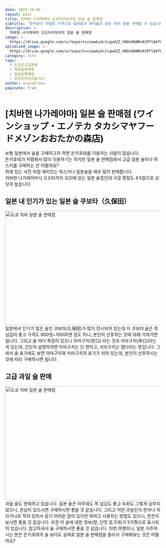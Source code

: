 ```yaml
---
date: 2023-10-06
layout: post
title: 치바현 나가레야마 오오타카모리의 일본 술 판매점
subtitle: '한국보다 저렴한 가격으로 일본술과 하이볼과 같은 여러 술을 구매할 수 있습니다.'
description: >-
  치바현 나가레야마 오오타카모리의 일본 술 판매점
image: >-
  https://drive.google.com/uc?export=view&id=1rgwd2Z_H90zHbNMv01PYl84f8WC5kNxl
optimized_image: >-
  https://drive.google.com/uc?export=view&id=1rgwd2Z_H90zHbNMv01PYl84f8WC5kNxl
category: life
tags:
  - 도쿄근교일본술
  - 칵테일판매점
  - 일본술판매점
  - 오오타카모리놀거리
author: mranderson
paginate: true
---
```

# [치바현 나가레야마] 일본 술 판매점 (ワインショップ・エノテカ タカシマヤフードメゾンおおたかの森店)
보통 일본에서 술을 구매하고자 하면 돈키호테를 이용하는 사람이 많습니다.  
돈키호테가 저렴해서 많이 이용하기는 하지만 일본 술 판매점에서 고급 일본 술이나 위스키를 구매하는 건 어떨까요?  
위에 있는 사진 처럼 재미있는 위스키나 일본술을 매우 많이 판매합니다.  
치바현 나가레야마시 오오타카의 모리에 있는 일본 술집인데 구글 평점도 4.5점으로 상당히 높습니다.  

## 일본 내 인기가 있는 일본 술 쿠보타（久保田）
<img src="https://drive.google.com/uc?export=view&id=16LyU9RN5EITCU0DXBhBx9y_mVzgKrmL2"  width="700" height="370" alt="도쿄 치바 일본 술 판매점">
일본에서 인기가 많은 술인 쿠보타(久保田)가 많이 전시되어 있는데 이 쿠보타 술은  
목 넘김이 좋고 가격도 800엔~10000엔 정도 하니, 본인이 선호하는 것에 대해 가져가면 됩니다.  
그리고 술 마다 특징이 있으니 아마구치(甘口) 라는 것과 카라구치(辛口)라는 게 있는데,  
간단히 설명하자면 아마구치는 단 편이고, 카라구치는 맵다라는 뜻입니다.  
그래서 술 표기에도 보면 아마구치와 카라구치의 표기가 되어 있는데, 본인이 선호하시는 것에 따라 구매하시면 됩니다.  

## 고급 과일 술 판매 
<img src="https://drive.google.com/uc?export=view&id=1C5OZRB7b3fsdSGVb8cG_1p6XpIvYLYwh"  width="700" height="370" alt="도쿄 치바 일본 술 판매점">
과일 술도 판매하고 있습니다. 일본 술은 아무래도 목 넘김도 좋고 숙취도 그렇게 심하지 않으니,  
관심이 있으시면 구매하시면 좋을 것 같습니다.  
그리고 어떤 과일인지 한자나 히라가나로 적혀 있어서 알기 어려운 점이 있지만 파파고 사용하는 방법도 있으니,  
천천히 보시면 좋을 것 같습니다.  
또한 이 술에 대한 정보(향, 단맛 등 5개)가 5각형으로 표시되어 있습니다.  
참고하셔서 술 구매하시면 좋을 것 같습니다.  
이번 여행이나, 일본 거주하시는 분은 돈키호테의 술 보다도 실제로 일본 술 판매점을 들러서 구매해보는 것은 어떨까요?  